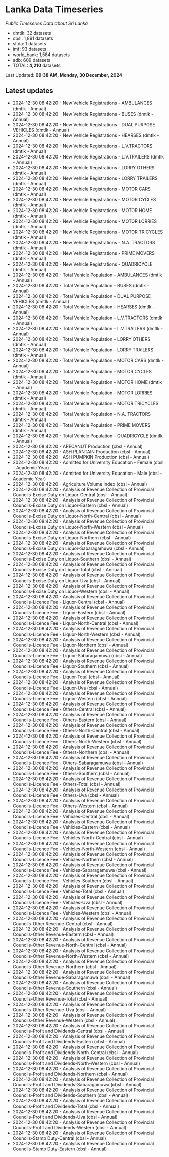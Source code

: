 # Lanka Data Timeseries
*Public Timeseries Data about Sri Lanka*

* dmtlk: 32 datasets
* cbsl: 1,891 datasets
* sltda: 1 datasets
* imf: 93 datasets
* world_bank: 1,584 datasets
* adb: 609 datasets
* TOTAL: **4,210** datasets

Last Updated: **09:38 AM, Monday, 30 December, 2024**

## Latest updates

* 2024-12-30 08:42:20 - New Vehicle Registrations - AMBULANCES (dmtlk - Annual)
* 2024-12-30 08:42:20 - New Vehicle Registrations - BUSES (dmtlk - Annual)
* 2024-12-30 08:42:20 - New Vehicle Registrations - DUAL PURPOSE VEHICLES (dmtlk - Annual)
* 2024-12-30 08:42:20 - New Vehicle Registrations - HEARSES (dmtlk - Annual)
* 2024-12-30 08:42:20 - New Vehicle Registrations - L.V.TRACTORS (dmtlk - Annual)
* 2024-12-30 08:42:20 - New Vehicle Registrations - L.V.TRAILERS (dmtlk - Annual)
* 2024-12-30 08:42:20 - New Vehicle Registrations - LORRY OTHERS (dmtlk - Annual)
* 2024-12-30 08:42:20 - New Vehicle Registrations - LORRY TRAILERS (dmtlk - Annual)
* 2024-12-30 08:42:20 - New Vehicle Registrations - MOTOR CARS (dmtlk - Annual)
* 2024-12-30 08:42:20 - New Vehicle Registrations - MOTOR CYCLES (dmtlk - Annual)
* 2024-12-30 08:42:20 - New Vehicle Registrations - MOTOR HOME (dmtlk - Annual)
* 2024-12-30 08:42:20 - New Vehicle Registrations - MOTOR LORRIES (dmtlk - Annual)
* 2024-12-30 08:42:20 - New Vehicle Registrations - MOTOR TRICYCLES (dmtlk - Annual)
* 2024-12-30 08:42:20 - New Vehicle Registrations - N.A. TRACTORS (dmtlk - Annual)
* 2024-12-30 08:42:20 - New Vehicle Registrations - PRIME MOVERS (dmtlk - Annual)
* 2024-12-30 08:42:20 - New Vehicle Registrations - QUADRICYCLE (dmtlk - Annual)
* 2024-12-30 08:42:20 - Total Vehicle Population - AMBULANCES (dmtlk - Annual)
* 2024-12-30 08:42:20 - Total Vehicle Population - BUSES (dmtlk - Annual)
* 2024-12-30 08:42:20 - Total Vehicle Population - DUAL PURPOSE VEHICLES (dmtlk - Annual)
* 2024-12-30 08:42:20 - Total Vehicle Population - HEARSES (dmtlk - Annual)
* 2024-12-30 08:42:20 - Total Vehicle Population - L.V.TRACTORS (dmtlk - Annual)
* 2024-12-30 08:42:20 - Total Vehicle Population - L.V.TRAILERS (dmtlk - Annual)
* 2024-12-30 08:42:20 - Total Vehicle Population - LORRY OTHERS (dmtlk - Annual)
* 2024-12-30 08:42:20 - Total Vehicle Population - LORRY TRAILERS (dmtlk - Annual)
* 2024-12-30 08:42:20 - Total Vehicle Population - MOTOR CARS (dmtlk - Annual)
* 2024-12-30 08:42:20 - Total Vehicle Population - MOTOR CYCLES (dmtlk - Annual)
* 2024-12-30 08:42:20 - Total Vehicle Population - MOTOR HOME (dmtlk - Annual)
* 2024-12-30 08:42:20 - Total Vehicle Population - MOTOR LORRIES (dmtlk - Annual)
* 2024-12-30 08:42:20 - Total Vehicle Population - MOTOR TRICYCLES (dmtlk - Annual)
* 2024-12-30 08:42:20 - Total Vehicle Population - N.A. TRACTORS (dmtlk - Annual)
* 2024-12-30 08:42:20 - Total Vehicle Population - PRIME MOVERS (dmtlk - Annual)
* 2024-12-30 08:42:20 - Total Vehicle Population - QUADRICYCLE (dmtlk - Annual)
* 2024-12-30 08:42:20 - ARECANUT Production (cbsl - Annual)
* 2024-12-30 08:42:20 - ASH PLANTAIN Production (cbsl - Annual)
* 2024-12-30 08:42:20 - ASH PUMPKIN Production (cbsl - Annual)
* 2024-12-30 08:42:20 - Admitted for University Education - Female (cbsl - Academic Year)
* 2024-12-30 08:42:20 - Admitted for University Education - Male (cbsl - Academic Year)
* 2024-12-30 08:42:20 - Agriculture Volume Index (cbsl - Annual)
* 2024-12-30 08:42:20 - Analysis of Revenue Collection of Provincial Councils-Excise Duty on Liquor-Central (cbsl - Annual)
* 2024-12-30 08:42:20 - Analysis of Revenue Collection of Provincial Councils-Excise Duty on Liquor-Eastern (cbsl - Annual)
* 2024-12-30 08:42:20 - Analysis of Revenue Collection of Provincial Councils-Excise Duty on Liquor-North-Central (cbsl - Annual)
* 2024-12-30 08:42:20 - Analysis of Revenue Collection of Provincial Councils-Excise Duty on Liquor-North-Western (cbsl - Annual)
* 2024-12-30 08:42:20 - Analysis of Revenue Collection of Provincial Councils-Excise Duty on Liquor-Northern (cbsl - Annual)
* 2024-12-30 08:42:20 - Analysis of Revenue Collection of Provincial Councils-Excise Duty on Liquor-Sabaragamuwa (cbsl - Annual)
* 2024-12-30 08:42:20 - Analysis of Revenue Collection of Provincial Councils-Excise Duty on Liquor-Southern (cbsl - Annual)
* 2024-12-30 08:42:20 - Analysis of Revenue Collection of Provincial Councils-Excise Duty on Liquor-Total (cbsl - Annual)
* 2024-12-30 08:42:20 - Analysis of Revenue Collection of Provincial Councils-Excise Duty on Liquor-Uva (cbsl - Annual)
* 2024-12-30 08:42:20 - Analysis of Revenue Collection of Provincial Councils-Excise Duty on Liquor-Western (cbsl - Annual)
* 2024-12-30 08:42:20 - Analysis of Revenue Collection of Provincial Councils-Licence Fee - Liquor-Central (cbsl - Annual)
* 2024-12-30 08:42:20 - Analysis of Revenue Collection of Provincial Councils-Licence Fee - Liquor-Eastern (cbsl - Annual)
* 2024-12-30 08:42:20 - Analysis of Revenue Collection of Provincial Councils-Licence Fee - Liquor-North-Central (cbsl - Annual)
* 2024-12-30 08:42:20 - Analysis of Revenue Collection of Provincial Councils-Licence Fee - Liquor-North-Western (cbsl - Annual)
* 2024-12-30 08:42:20 - Analysis of Revenue Collection of Provincial Councils-Licence Fee - Liquor-Northern (cbsl - Annual)
* 2024-12-30 08:42:20 - Analysis of Revenue Collection of Provincial Councils-Licence Fee - Liquor-Sabaragamuwa (cbsl - Annual)
* 2024-12-30 08:42:20 - Analysis of Revenue Collection of Provincial Councils-Licence Fee - Liquor-Southern (cbsl - Annual)
* 2024-12-30 08:42:20 - Analysis of Revenue Collection of Provincial Councils-Licence Fee - Liquor-Total (cbsl - Annual)
* 2024-12-30 08:42:20 - Analysis of Revenue Collection of Provincial Councils-Licence Fee - Liquor-Uva (cbsl - Annual)
* 2024-12-30 08:42:20 - Analysis of Revenue Collection of Provincial Councils-Licence Fee - Liquor-Western (cbsl - Annual)
* 2024-12-30 08:42:20 - Analysis of Revenue Collection of Provincial Councils-Licence Fee - Others-Central (cbsl - Annual)
* 2024-12-30 08:42:20 - Analysis of Revenue Collection of Provincial Councils-Licence Fee - Others-Eastern (cbsl - Annual)
* 2024-12-30 08:42:20 - Analysis of Revenue Collection of Provincial Councils-Licence Fee - Others-North-Central (cbsl - Annual)
* 2024-12-30 08:42:20 - Analysis of Revenue Collection of Provincial Councils-Licence Fee - Others-North-Western (cbsl - Annual)
* 2024-12-30 08:42:20 - Analysis of Revenue Collection of Provincial Councils-Licence Fee - Others-Northern (cbsl - Annual)
* 2024-12-30 08:42:20 - Analysis of Revenue Collection of Provincial Councils-Licence Fee - Others-Sabaragamuwa (cbsl - Annual)
* 2024-12-30 08:42:20 - Analysis of Revenue Collection of Provincial Councils-Licence Fee - Others-Southern (cbsl - Annual)
* 2024-12-30 08:42:20 - Analysis of Revenue Collection of Provincial Councils-Licence Fee - Others-Total (cbsl - Annual)
* 2024-12-30 08:42:20 - Analysis of Revenue Collection of Provincial Councils-Licence Fee - Others-Uva (cbsl - Annual)
* 2024-12-30 08:42:20 - Analysis of Revenue Collection of Provincial Councils-Licence Fee - Others-Western (cbsl - Annual)
* 2024-12-30 08:42:20 - Analysis of Revenue Collection of Provincial Councils-Licence Fee - Vehicles-Central (cbsl - Annual)
* 2024-12-30 08:42:20 - Analysis of Revenue Collection of Provincial Councils-Licence Fee - Vehicles-Eastern (cbsl - Annual)
* 2024-12-30 08:42:20 - Analysis of Revenue Collection of Provincial Councils-Licence Fee - Vehicles-North-Central (cbsl - Annual)
* 2024-12-30 08:42:20 - Analysis of Revenue Collection of Provincial Councils-Licence Fee - Vehicles-North-Western (cbsl - Annual)
* 2024-12-30 08:42:20 - Analysis of Revenue Collection of Provincial Councils-Licence Fee - Vehicles-Northern (cbsl - Annual)
* 2024-12-30 08:42:20 - Analysis of Revenue Collection of Provincial Councils-Licence Fee - Vehicles-Sabaragamuwa (cbsl - Annual)
* 2024-12-30 08:42:20 - Analysis of Revenue Collection of Provincial Councils-Licence Fee - Vehicles-Southern (cbsl - Annual)
* 2024-12-30 08:42:20 - Analysis of Revenue Collection of Provincial Councils-Licence Fee - Vehicles-Total (cbsl - Annual)
* 2024-12-30 08:42:20 - Analysis of Revenue Collection of Provincial Councils-Licence Fee - Vehicles-Uva (cbsl - Annual)
* 2024-12-30 08:42:20 - Analysis of Revenue Collection of Provincial Councils-Licence Fee - Vehicles-Western (cbsl - Annual)
* 2024-12-30 08:42:20 - Analysis of Revenue Collection of Provincial Councils-Other Revenue-Central (cbsl - Annual)
* 2024-12-30 08:42:20 - Analysis of Revenue Collection of Provincial Councils-Other Revenue-Eastern (cbsl - Annual)
* 2024-12-30 08:42:20 - Analysis of Revenue Collection of Provincial Councils-Other Revenue-North-Central (cbsl - Annual)
* 2024-12-30 08:42:20 - Analysis of Revenue Collection of Provincial Councils-Other Revenue-North-Western (cbsl - Annual)
* 2024-12-30 08:42:20 - Analysis of Revenue Collection of Provincial Councils-Other Revenue-Northern (cbsl - Annual)
* 2024-12-30 08:42:20 - Analysis of Revenue Collection of Provincial Councils-Other Revenue-Sabaragamuwa (cbsl - Annual)
* 2024-12-30 08:42:20 - Analysis of Revenue Collection of Provincial Councils-Other Revenue-Southern (cbsl - Annual)
* 2024-12-30 08:42:20 - Analysis of Revenue Collection of Provincial Councils-Other Revenue-Total (cbsl - Annual)
* 2024-12-30 08:42:20 - Analysis of Revenue Collection of Provincial Councils-Other Revenue-Uva (cbsl - Annual)
* 2024-12-30 08:42:20 - Analysis of Revenue Collection of Provincial Councils-Other Revenue-Western (cbsl - Annual)
* 2024-12-30 08:42:20 - Analysis of Revenue Collection of Provincial Councils-Profit and Dividends-Central (cbsl - Annual)
* 2024-12-30 08:42:20 - Analysis of Revenue Collection of Provincial Councils-Profit and Dividends-Eastern (cbsl - Annual)
* 2024-12-30 08:42:20 - Analysis of Revenue Collection of Provincial Councils-Profit and Dividends-North-Central (cbsl - Annual)
* 2024-12-30 08:42:20 - Analysis of Revenue Collection of Provincial Councils-Profit and Dividends-North-Western (cbsl - Annual)
* 2024-12-30 08:42:20 - Analysis of Revenue Collection of Provincial Councils-Profit and Dividends-Northern (cbsl - Annual)
* 2024-12-30 08:42:20 - Analysis of Revenue Collection of Provincial Councils-Profit and Dividends-Sabaragamuwa (cbsl - Annual)
* 2024-12-30 08:42:20 - Analysis of Revenue Collection of Provincial Councils-Profit and Dividends-Southern (cbsl - Annual)
* 2024-12-30 08:42:20 - Analysis of Revenue Collection of Provincial Councils-Profit and Dividends-Total (cbsl - Annual)
* 2024-12-30 08:42:20 - Analysis of Revenue Collection of Provincial Councils-Profit and Dividends-Uva (cbsl - Annual)
* 2024-12-30 08:42:20 - Analysis of Revenue Collection of Provincial Councils-Profit and Dividends-Western (cbsl - Annual)
* 2024-12-30 08:42:20 - Analysis of Revenue Collection of Provincial Councils-Stamp Duty-Central (cbsl - Annual)
* 2024-12-30 08:42:20 - Analysis of Revenue Collection of Provincial Councils-Stamp Duty-Eastern (cbsl - Annual)